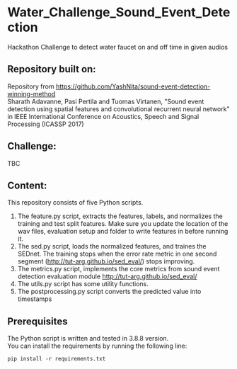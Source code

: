# Water_Challenge_Sound_Event_Detection
Hackathon Challenge to detect water faucet on and off time in given audios 

## Repository built on: 
Repository from https://github.com/YashNita/sound-event-detection-winning-method \
Sharath Adavanne, Pasi Pertila and Tuomas Virtanen, "Sound event detection using spatial features and convolutional recurrent neural network" in IEEE International Conference on Acoustics, Speech and Signal Processing (ICASSP 2017) 

## Challenge: 
TBC

## Content:
This repository consists of five Python scripts.
1. The feature.py script, extracts the features, labels, and normalizes the training and test split features. Make sure you update the location of the wav files, evaluation setup and folder to write features in before running it.
2. The sed.py script, loads the normalized features, and traines the SEDnet. The training stops when the error rate metric in one second segment (http://tut-arg.github.io/sed_eval/) stops improving.
3. The metrics.py script, implements the core metrics from sound event detection evaluation module http://tut-arg.github.io/sed_eval/
4. The utils.py script has some utility functions.
5. The postprocessing.py script converts the predicted value into timestamps 

## Prerequisites
The Python script is written and tested in 3.8.8 version. \
You can install the requirements by running the following line:
```
pip install -r requirements.txt
```

